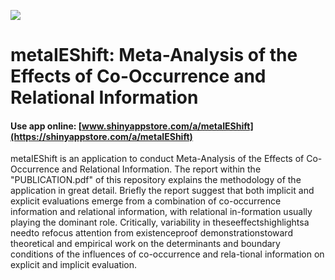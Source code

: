 ![](https://shiny-app-store3.s3.amazonaws.com/approvedapp/s786_DfM5Fm5w2R1z24F6JX8LSzCjNfMi5OGVz5C9DXVf_logo_390.jpg)



# metaIEShift: Meta-Analysis of the Effects of Co-Occurrence and Relational Information

#### Use app online: __[www.shinyappstore.com/a/metaIEShift](https://shinyappstore.com/a/metaIEShift)__

metaIEShift is an application to conduct Meta-Analysis of the Effects of Co-Occurrence and Relational Information. The report within the "PUBLICATION.pdf" of this repository explains the methodology of the application in great detail. Briefly the report suggest that both implicit and explicit evaluations emerge from a combination of co-occurrence information and relational information, with relational in-formation usually playing the dominant role. Critically, variability in theseeffectshighlightsa needto refocus attention from existenceproof demonstrationstoward theoretical and empirical work on the determinants and boundary conditions of the influences of co-occurrence and rela-tional information on explicit and implicit evaluation.
